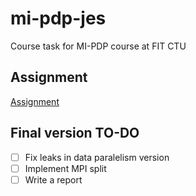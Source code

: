 # mi-pdp-jes
Course task for MI-PDP course at FIT CTU

## Assignment

[Assignment](./assignment.md)

## Final version TO-DO

 - [ ] Fix leaks in data paralelism version
 - [ ] Implement MPI split
 - [ ] Write a report
